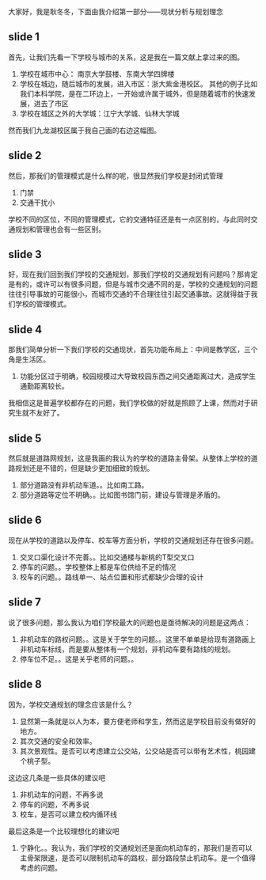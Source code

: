 大家好，我是耿冬冬，下面由我介绍第一部分——现状分析与规划理念

## slide 1

首先，让我们先看一下学校与城市的关系，这是我在一篇文献上拿过来的图。

1. 学校在城市中心： 南京大学鼓楼、东南大学四牌楼
2. 学校在城边，随后城市的发展，进入市区：浙大紫金港校区。 其他的例子比如我们本科学院，是在二环边上，一开始或许属于城外，但是随着城市的快速发展，进去了市区
3. 学校在城区之外的大学城：江宁大学城、仙林大学城

然而我们九龙湖校区属于我自己画的右边这幅图。

## slide 2

然后，那我们的管理模式是什么样的呢，很显然我们学校是封闭式管理

1. 门禁
2. 交通干扰小

学校不同的区位，不同的管理模式，它的交通特征还是有一点区别的，与此同时交通规划和管理也会有一些区别。

## slide 3

好，现在我们回到我们学校的交通规划，那我们学校的交通规划有问题吗？那肯定是有的，或许可以有很多问题，但是与城市交通不同的是，学校的交通规划的问题往往引导事故的可能很小，而城市交通的不合理往往引起交通事故。这就得益于我们学校的管理模式。

## slide 4

那我们简单分析一下我们学校的交通现状，首先功能布局上：中间是教学区，三个角是生活区。

1. 功能分区过于明确，校园规模过大导致校园东西之间交通距离过大，造成学生通勤距离较长。

我相信这是普遍学校都存在的问题，我们学校做的好就是照顾了上课，然而对于研究生就不友好了。

## slide 5

然后就是道路网规划，这是我画的我认为的学校的道路主骨架。从整体上学校的道路规划还是不错的，但是缺少更加细致的规划。

1. 部分道路没有非机动车道。。比如南工路。
2. 部分道路等定位不明确。。比如图书馆门前，建设与管理是矛盾的。

## slide 6

现在从学校的道路以及停车、校车等方面分析，学校的交通规划还存在很多问题。

1. 交叉口渠化设计不完善。。比如交通楼与新桃的T型交叉口
2. 停车的问题。。学校整体上都是车位供给不足的情况
3. 校车的问题。。路线单一、站点位置和形式都缺少合理的设计

## slide 7

说了很多问题，那么我认为咱们学校最大的问题也是亟待解决的问题是这两点：

1. 非机动车的路权问题。。这是关于学生的问题。。这里不单单是给现有道路画上非机动车标线，而是要从整体有一个规划，非机动车要有路线的规划。
2. 停车位不足。。这是关乎老师的问题。。

## slide 8

因为，学校交通规划的理念应该是什么？

1. 显然第一条就是以人为本，要方便老师和学生，然而这是学校目前没有做好的地方。
2. 其次交通的安全和效率。
3. 其次景观性。是否可以考虑建立公交站，公交站是否可以带有艺术性，桃园建个桃子型。

这边这几条是一些具体的建议吧

1. 非机动车的问题，不再多说
2. 停车的问题，不再多说
3. 校车，是否可以建立校内循环线

最后这条是一个比较理想化的建议吧

1. 宁静化。。我认为，我们学校的交通规划还是面向机动车的，那我们是否可以主骨架限速，是否可以限制机动车的路权，部分路段禁止机动车。是一个值得考虑的问题。









